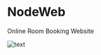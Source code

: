 # NodeWeb
Online Room Booking Website

![text](https://media.giphy.com/media/3ov9jOHWKbL19PVtTO/giphy.gif)
